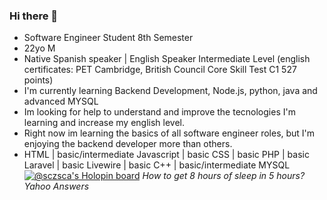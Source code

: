 ### Hi there 👋

<!--
**SczSca/SczSca** is a ✨ _special_ ✨ repository because its `README.md` (this file) appears on your GitHub profile.

Here are some ideas to get you started:

- 🔭 I’m currently working on ...
- 🌱 I’m currently learning ...
- 👯 I’m looking to collaborate on ...
- 🤔 I’m looking for help with ...
- 💬 Ask me about ...
- 📫 How to reach me: ...
- 😄 Pronouns: ...
- ⚡ Fun fact: ...
-->
- Software Engineer Student 8th Semester
- 22yo M
- Native Spanish speaker | English Speaker Intermediate Level (english certificates: PET Cambridge, British Council Core Skill Test C1 527 points)
- I'm currently learning Backend Development, Node.js, python, java and advanced MYSQL
- Im looking for help to understand and improve the tecnologies I'm learning and increase my english level.
- Right now im learning the basics of all software engineer roles, but I'm enjoying the backend developer more than others.
- HTML | basic/intermediate Javascript | basic CSS | basic PHP | basic Laravel | basic Livewire | basic C++ | basic/intermediate MYSQL
[![@sczsca's Holopin board](https://holopin.me/sczsca)](https://holopin.io/@sczsca)
*How to get 8 hours of sleep in 5 hours? Yahoo Answers*
